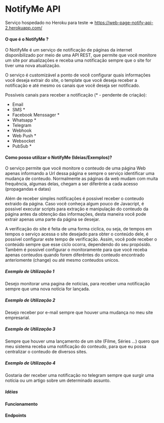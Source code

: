 
# NotifyMe API

Serviço hospedado no Heroku para teste => https://web-page-notify-api-2.herokuapp.com/

#### O que é o NotifyMe ?

O NotifyMe é um serviço de notificação de páginas da internet disponibilizado por meio de uma API REST, que permite que você monitore um site por atualizações e receba uma notificação sempre que o site for tiver uma nova atualização.

O serviço é customizável a ponto de você configurar quais informações você deseja extrair do site, o template que você deseja receber a notificação e até mesmo os canais que você deseja ser notificado. 

Possíveis canais para receber a notificação (* - pendente de criação):
* Email
* SMS *
* Facebook Menssager *
* Whatsapp *
* Telegram
* Webhook 
* Web Push *
* Websocket
* PubSub *

#### Como posso utilizar o NotifyMe (Ideias/Exemplos)?

O serviço permite que você monitore o conteudo de uma página Web apenas informando a Url dessa página e sempre o serviço identificar uma mudança de conteudo. Normalmente as páginas da web mudam com muita frequência, algumas delas, chegam a ser diferênte a cada acesso (propagandas e datas)

Além de receber simples notificações é possivel receber o conteudo extraido da página. Caso você conheça algum pouco de Javacript, é possivel executar scripts para extração e manipulação do conteudo da página antes da obtenção das informações, desta maneira você pode extrair apenas uma parte da página se desejar. 

A verificação do site é feita de uma forma ciclica, ou seja, de tempos em tempos o serviço acessa o site desejado para obter o conteúdo dele, é possível configurar este tempo de verificação. Assim, você pode receber o conteúdo sempre que esse ciclo ocorra, dependendo do seu propósido. Também é possivel configurar o monitoramente para que você receba apenas conteudos quando forem diferêntes do conteudo encontrado anteriomente (change) ou até mesmo conteudos unicos.

##### Exemplo de Utilização 1

Desejo monitorar uma pagina de noticias, para receber uma notificação sempre que uma nova notícia for lançada.

##### Exemplo de Utilização 2

Desejo receber por e-mail sempre que houver uma mudança no meu site empresarial.

##### Exemplo de Utilização 3

Sempre que houver uma lançamento de um site (Filme, Séries ...) quero que meu sistema receba uma notificação do conteudo, para que eu possa centralizar o conteudo de diversos sites.

##### Exemplo de Utilização 4

Gostaria der receber uma notificação no telegram sempre que surgir uma notícia ou um artigo sobre um determinado assunto.

##### Idéias


#### Funcionamento



#### Endpoints

